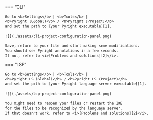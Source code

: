 === "CLI"

    Go to <b>Settings</b> | <b>Tools</b> |
    <b>Pyright (Global)</b> / <b>Pyright (Project)</b>
    and set the path to [your Pyright executable][1].
    
    ![](./assets/cli-project-configuration-panel.png)
    
    Save, return to your file and start making some modifications.
    You should see Pyright annotations in a few seconds.
    If not, refer to <i>[Problems and solutions][2]</i>.

=== "LSP"

    Go to <b>Settings</b> | <b>Tools</b> |
    <b>Pyright LS (Global)</b> / <b>Pyright LS (Project)</b>
    and set the path to [your Pyright language server executable][1].
    
    ![](./assets/lsp-project-configuration-panel.png)

    You might need to reopen your files or restart the IDE
    for the files to be recognized by the language server.
    If that doesn't work, refer to <i>[Problems and solutions][2]</i>.


  [1]: configurations/common.md#executable
  [2]: problems.md

